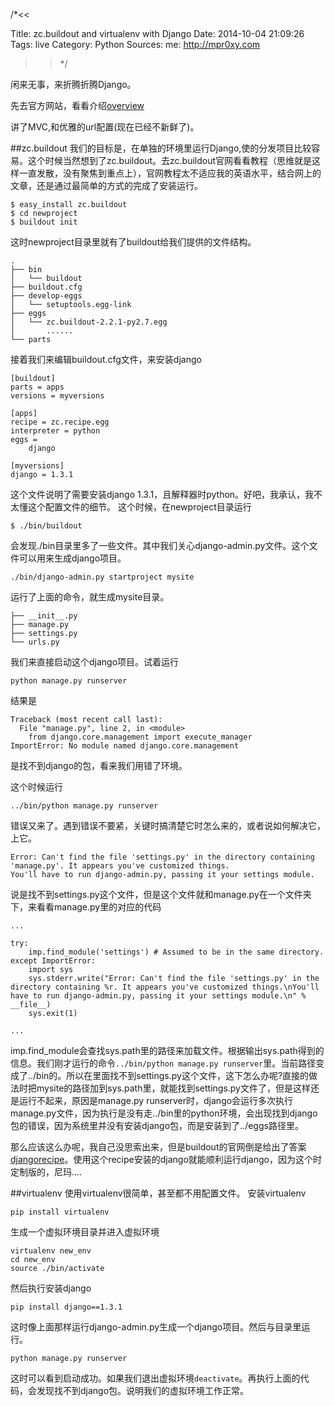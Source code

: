 /*<<

 Title: zc.buildout and virtualenv with Django
 Date: 2014-10-04 21:09:26
 Tags: live
 Category: Python
 Sources:
   me: http://mpr0xy.com
>>*/


闲来无事，来折腾折腾Django。

先去官方网站，看看介绍[overview](https://docs.djangoproject.com/en/1.7/intro/overview/)

讲了MVC,和优雅的url配置(现在已经不新鲜了)。

##zc.buildout
我们的目标是，在单独的环境里运行Django,使的分发项目比较容易。这个时候当然想到了zc.buildout。去zc.buildout官网看看教程（思维就是这样一直发散，没有聚焦到重点上），官网教程太不适应我的英语水平，结合网上的文章，还是通过最简单的方式的完成了安装运行。

```
$ easy_install zc.buildout
$ cd newproject
$ buildout init
```

这时newproject目录里就有了buildout给我们提供的文件结构。
```
.
├── bin
│   └── buildout
├── buildout.cfg
├── develop-eggs
│   └── setuptools.egg-link
├── eggs
│   └── zc.buildout-2.2.1-py2.7.egg
│       ......
└── parts

```

接着我们来编辑buildout.cfg文件，来安装django

```
[buildout]
parts = apps
versions = myversions

[apps]
recipe = zc.recipe.egg
interpreter = python
eggs = 
	django

[myversions]
django = 1.3.1
```
 
这个文件说明了需要安装django 1.3.1，且解释器时python。好吧，我承认，我不太懂这个配置文件的细节。
这个时候，在newproject目录运行
```
$ ./bin/buildout
```
会发现./bin目录里多了一些文件。其中我们关心django-admin.py文件。这个文件可以用来生成django项目。
```
./bin/django-admin.py startproject mysite
```
运行了上面的命令，就生成mysite目录。
```
├── __init__.py
├── manage.py
├── settings.py
└── urls.py
```

我们来直接启动这个django项目。试着运行
```
python manage.py runserver
```
结果是
```
Traceback (most recent call last):
  File "manage.py", line 2, in <module>
    from django.core.management import execute_manager
ImportError: No module named django.core.management

```
是找不到django的包，看来我们用错了环境。

这个时候运行
```
../bin/python manage.py runserver
```
错误又来了。遇到错误不要紧，关键时搞清楚它时怎么来的，或者说如何解决它，上它。
```
Error: Can't find the file 'settings.py' in the directory containing 'manage.py'. It appears you've customized things.
You'll have to run django-admin.py, passing it your settings module.
```
说是找不到settings.py这个文件，但是这个文件就和manage.py在一个文件夹下，来看看manage.py里的对应的代码
```
...

try:
    imp.find_module('settings') # Assumed to be in the same directory.
except ImportError:
    import sys
    sys.stderr.write("Error: Can't find the file 'settings.py' in the directory containing %r. It appears you've customized things.\nYou'll have to run django-admin.py, passing it your settings module.\n" % __file__)
    sys.exit(1)
    
...
```
imp.find_module会查找sys.path里的路径来加载文件。根据输出sys.path得到的信息。我们刚才运行的命令```../bin/python manage.py runserver```里。当前路径变成了../bin的。所以在里面找不到settings.py这个文件，这下怎么办呢?直接的做法时把mysite的路径加到sys.path里，就能找到settings.py文件了，但是这样还是运行不起来，原因是manage.py runserver时，django会运行多次执行manage.py文件，因为执行是没有走../bin里的python环境，会出现找到django包的错误，因为系统里并没有安装django包，而是安装到了../eggs路径里。

那么应该这么办呢，我自己没思索出来，但是buildout的官网倒是给出了答案[djangorecipe](https://pypi.python.org/pypi/djangorecipe)。使用这个recipe安装的django就能顺利运行django，因为这个时定制版的，尼玛....


##virtualenv
使用virtualenv很简单，甚至都不用配置文件。
安装virtualenv
```
pip install virtualenv
```

生成一个虚拟环境目录并进入虚拟环境
```
virtualenv new_env
cd new_env
source ./bin/activate
```
然后执行安装django
```
pip install django==1.3.1
```
这时像上面那样运行django-admin.py生成一个django项目。然后与目录里运行。
```
python manage.py runserver
```
这时可以看到启动成功。如果我们退出虚拟环境```deactivate```。再执行上面的代码，会发现找不到django包。说明我们的虚拟环境工作正常。



